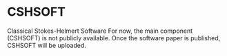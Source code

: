 # CSHSOFT
Classical Stokes-Helmert Software
For now, the main component (CSHSOFT) is not publicly available. Once the software paper is published, CSHSOFT will be uploaded.  
